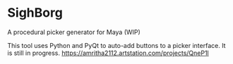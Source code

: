 # SighBorg
A procedural picker generator for Maya (WIP)

This tool uses Python and PyQt to auto-add buttons to a picker interface. It is still in progress.
https://amritha2112.artstation.com/projects/QneP1l
